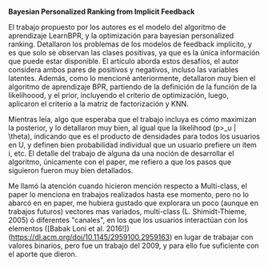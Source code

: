 **Bayesian Personalized Ranking from Implicit Feedback**

El trabajo propuesto por los autores es el modelo del algoritmo de aprendizaje LearnBPR, y la optimización para bayesian personalized ranking. Detallaron los problemas de los modelos de feedback implícito, y es que solo se observan las clases positivas, ya que es la única información que puede estar disponible. El artículo aborda estos desafíos, el autor considera ambos pares de positivos y negativos, incluso las variables latentes. Además, como lo mencioné anteriormente, detallaron muy bien el algoritmo de aprendizaje BPR, partiendo de la definición de la función de la likelihoood, y el prior, incluyendo el criterio de optimización, luego, aplicaron el criterio a la matriz de factorización y KNN.

Mientras leía, algo que esperaba que el trabajo incluya es cómo maximizan la posterior, y lo detallaron muy bien, al igual que la likelihood (p>_u | \theta), indicando que es el producto de densidades para todos los usuarios  en U, y definen bien probabilidad individual que un usuario prefiere un ítem i, etc. El detalle del trabajo de alguna da una noción de desarrollar el algoritmo, únicamente con el paper, me refiero a que los pasos que siguieron fueron muy bien detallados.

Me llamó la atención cuando hicieron mención respecto a Multi-class, el paper lo menciona en trabajos realizados hasta ese momento,  pero no lo abarcó en en paper, me hubiera gustado que explorara un poco (aunque en trabajos futuros) vectores mas variados, multi-class (L. Shimidt-Thieme, 2005)  ó  diferentes "canales", en los que los usuarios interactúan con los elementos ([Babak Loni et al. 2016!])(https://dl.acm.org/doi/10.1145/2959100.2959163) en lugar de trabajar con valores binarios, pero fue un trabajo del 2009, y para ello fue suficiente con el aporte que dieron.

